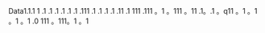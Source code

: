 Data1.1.1
1
.1
.1
.1
.1
.1
.1
.111
.1
.1
.1
.1
.11
.1
111
.111
。1
。111
。11
.1。.1
。q11
。1
。1
。1
。1
.0
111
。111。1
。1
